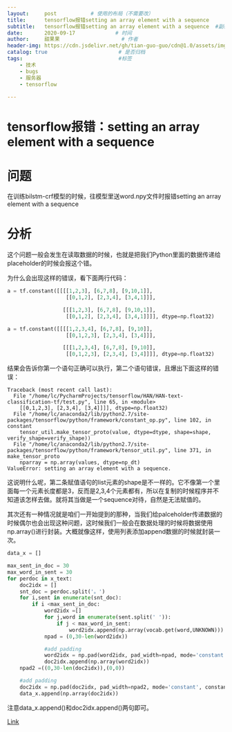 ```yaml
---
layout:     post           # 使用的布局（不需要改）
title:      tensorflow报错setting an array element with a sequence
subtitle:   tensorflow报错setting an array element with a sequence  #副标题
date:       2020-09-17             # 时间
author:     甜果果                    # 作者
header-img: https://cdn.jsdelivr.net/gh/tian-guo-guo/cdn@1.0/assets/img/post-bg-debug.png    #背景图片
catalog: true                       # 是否归档
tags:                               #标签
    - 技术
    - bugs
    - 服务器
    - tensorflow
 
---
```


# tensorflow报错：setting an array element with a sequence

# 问题

在训练bilstm-crf模型的时候，往模型里送word.npy文件时报错setting an array element with a sequence

# 分析

这个问题一般会发生在读取数据的时候，也就是把我们Python里面的数据传递给placeholder的时候会报这个错。

为什么会出现这样的错误，看下面两行代码：

```python
a = tf.constant([[[[1,2,3], [6,7,8], [9,10,1]],
                   [[0,1,2], [2,3,4], [3,4,1]]],

                  [[[1,2,3], [6,7,8], [9,10,1]],
                   [[0,1,2], [2,3,4], [3,4,1]]]], dtype=np.float32)

a = tf.constant([[[[1,2,3,4], [6,7,8], [9,10]], 
                   [[0,1,2,3], [2,3,4], [3,4]]], 

                  [[[1,2,3,4], [6,7,8], [9,10]], 
                   [[0,1,2,3], [2,3,4], [3,4]]]], dtype=np.float32)
```

结果会告诉你第一个语句正确可以执行，第二个语句错误，且爆出下面这样的错误：

```
Traceback (most recent call last):
  File "/home/lc/PycharmProjects/tensorflow/HAN/HAN-text-classification-tf/test.py", line 65, in <module>
    [[0,1,2,3], [2,3,4], [3,4]]]], dtype=np.float32)
  File "/home/lc/anaconda2/lib/python2.7/site-packages/tensorflow/python/framework/constant_op.py", line 102, in constant
    tensor_util.make_tensor_proto(value, dtype=dtype, shape=shape, verify_shape=verify_shape))
  File "/home/lc/anaconda2/lib/python2.7/site-packages/tensorflow/python/framework/tensor_util.py", line 371, in make_tensor_proto
    nparray = np.array(values, dtype=np_dt)
ValueError: setting an array element with a sequence.
```

这说明什么呢，第二条赋值语句的list元素的shape是不一样的。它不像第一个里面每一个元素长度都是3，反而是2,3,4个元素都有，所以在复制的时候程序并不知道该怎样去做。就将其当做是一个sequence对待，自然是无法赋值的。

其次还有一种情况就是咱们一开始提到的那种，当我们给palceholder传递数据的时候偶尔也会出现这种问题，这时候我们一般会在数据处理的时候将数据使用np.array()进行封装。大概就像这样，使用列表添加append数据的时候就封装一次。

```python
data_x = []

max_sent_in_doc = 30
max_word_in_sent = 30
for perdoc in x_text:
    doc2idx = []
    snt_doc = perdoc.split('。')
    for i,sent in enumerate(snt_doc):
        if i <max_sent_in_doc:
            word2idx =[]
            for j,word in enumerate(sent.split(' ')):
                if j < max_word_in_sent:
                    word2idx.append(np.array(vocab.get(word,UNKNOWN)))
            npad = (0,30-len(word2idx))

            #add padding 
            word2idx = np.pad(word2idx, pad_width=npad, mode='constant', constant_values=0)#padding
            doc2idx.append(np.array(word2idx))
    npad2 =((0,30-len(doc2idx)),(0,0))

    #add padding
    doc2idx = np.pad(doc2idx, pad_width=npad2, mode='constant', constant_values=0)#padding
    data_x.append(np.array(doc2idx))
```

注意data_x.append()和doc2idx.append()两句即可。

[Link](https://blog.csdn.net/liuchonge/article/details/77854689)